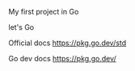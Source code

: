 My first project in Go

let's Go

Official docs
https://pkg.go.dev/std

Go dev docs
https://pkg.go.dev/